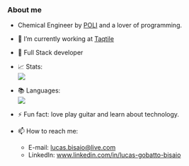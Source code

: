 ### About me

- Chemical Engineer by [POLI](https://www.poli.usp.br/) and a lover of programming.
- 🔭 I’m currently working at [Taqtile](https://www.taqtile.com.br/)
- 🌱 Full Stack developer
- 📈 Stats: </br><img src="https://github-readme-stats.vercel.app/api?username=LucasGobatto&show_icons=true&theme=tokyonight">
- 📚 Languages: </br><img src="https://github-readme-stats.vercel.app/api/top-langs/?username=LucasGobatto&layout=compact">

- ⚡ Fun fact: love play guitar and learn about technology.

- 📫 How to reach me:
    * E-mail: lucas.bisaio@live.com
    * LinkedIn: www.linkedin.com/in/lucas-gobatto-bisaio
